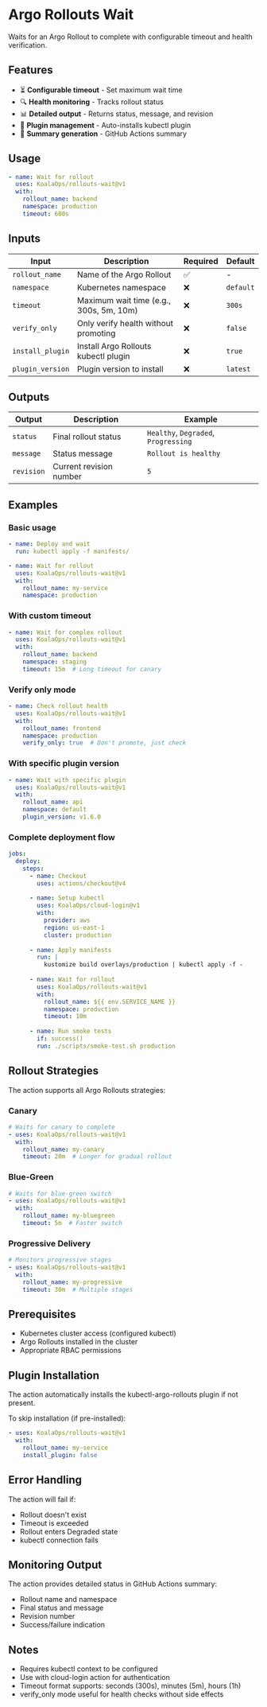# Argo Rollouts Wait

Waits for an Argo Rollout to complete with configurable timeout and health verification.

## Features

- ⏳ **Configurable timeout** - Set maximum wait time
- 🔍 **Health monitoring** - Tracks rollout status
- 📊 **Detailed output** - Returns status, message, and revision
- 🔧 **Plugin management** - Auto-installs kubectl plugin
- 📝 **Summary generation** - GitHub Actions summary

## Usage

```yaml
- name: Wait for rollout
  uses: KoalaOps/rollouts-wait@v1
  with:
    rollout_name: backend
    namespace: production
    timeout: 600s
```

## Inputs

| Input | Description | Required | Default |
|-------|-------------|----------|---------|
| `rollout_name` | Name of the Argo Rollout | ✅ | - |
| `namespace` | Kubernetes namespace | ❌ | `default` |
| `timeout` | Maximum wait time (e.g., 300s, 5m, 10m) | ❌ | `300s` |
| `verify_only` | Only verify health without promoting | ❌ | `false` |
| `install_plugin` | Install Argo Rollouts kubectl plugin | ❌ | `true` |
| `plugin_version` | Plugin version to install | ❌ | `latest` |

## Outputs

| Output | Description | Example |
|--------|-------------|---------|
| `status` | Final rollout status | `Healthy`, `Degraded`, `Progressing` |
| `message` | Status message | `Rollout is healthy` |
| `revision` | Current revision number | `5` |

## Examples

### Basic usage
```yaml
- name: Deploy and wait
  run: kubectl apply -f manifests/

- name: Wait for rollout
  uses: KoalaOps/rollouts-wait@v1
  with:
    rollout_name: my-service
    namespace: production
```

### With custom timeout
```yaml
- name: Wait for complex rollout
  uses: KoalaOps/rollouts-wait@v1
  with:
    rollout_name: backend
    namespace: staging
    timeout: 15m  # Long timeout for canary
```

### Verify only mode
```yaml
- name: Check rollout health
  uses: KoalaOps/rollouts-wait@v1
  with:
    rollout_name: frontend
    namespace: production
    verify_only: true  # Don't promote, just check
```

### With specific plugin version
```yaml
- name: Wait with specific plugin
  uses: KoalaOps/rollouts-wait@v1
  with:
    rollout_name: api
    namespace: default
    plugin_version: v1.6.0
```

### Complete deployment flow
```yaml
jobs:
  deploy:
    steps:
      - name: Checkout
        uses: actions/checkout@v4
      
      - name: Setup kubectl
        uses: KoalaOps/cloud-login@v1
        with:
          provider: aws
          region: us-east-1
          cluster: production
      
      - name: Apply manifests
        run: |
          kustomize build overlays/production | kubectl apply -f -
      
      - name: Wait for rollout
        uses: KoalaOps/rollouts-wait@v1
        with:
          rollout_name: ${{ env.SERVICE_NAME }}
          namespace: production
          timeout: 10m
      
      - name: Run smoke tests
        if: success()
        run: ./scripts/smoke-test.sh production
```

## Rollout Strategies

The action supports all Argo Rollouts strategies:

### Canary
```yaml
# Waits for canary to complete
- uses: KoalaOps/rollouts-wait@v1
  with:
    rollout_name: my-canary
    timeout: 20m  # Longer for gradual rollout
```

### Blue-Green
```yaml
# Waits for blue-green switch
- uses: KoalaOps/rollouts-wait@v1
  with:
    rollout_name: my-bluegreen
    timeout: 5m  # Faster switch
```

### Progressive Delivery
```yaml
# Monitors progressive stages
- uses: KoalaOps/rollouts-wait@v1
  with:
    rollout_name: my-progressive
    timeout: 30m  # Multiple stages
```

## Prerequisites

- Kubernetes cluster access (configured kubectl)
- Argo Rollouts installed in the cluster
- Appropriate RBAC permissions

## Plugin Installation

The action automatically installs the kubectl-argo-rollouts plugin if not present.

To skip installation (if pre-installed):
```yaml
- uses: KoalaOps/rollouts-wait@v1
  with:
    rollout_name: my-service
    install_plugin: false
```

## Error Handling

The action will fail if:
- Rollout doesn't exist
- Timeout is exceeded
- Rollout enters Degraded state
- kubectl connection fails

## Monitoring Output

The action provides detailed status in GitHub Actions summary:
- Rollout name and namespace
- Final status and message
- Revision number
- Success/failure indication

## Notes

- Requires kubectl context to be configured
- Use with cloud-login action for authentication
- Timeout format supports: seconds (300s), minutes (5m), hours (1h)
- verify_only mode useful for health checks without side effects